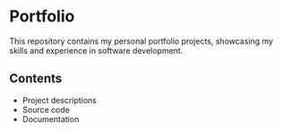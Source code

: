 # Portfolio

This repository contains my personal portfolio projects, showcasing my skills and experience in software development.

## Contents

- Project descriptions
- Source code
- Documentation
